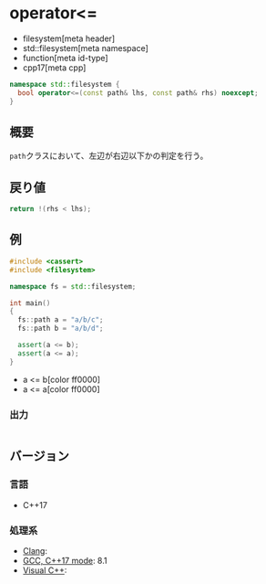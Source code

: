 # operator<=
* filesystem[meta header]
* std::filesystem[meta namespace]
* function[meta id-type]
* cpp17[meta cpp]

```cpp
namespace std::filesystem {
  bool operator<=(const path& lhs, const path& rhs) noexcept;
}
```

## 概要
`path`クラスにおいて、左辺が右辺以下かの判定を行う。


## 戻り値
```cpp
return !(rhs < lhs);
```


## 例
```cpp example
#include <cassert>
#include <filesystem>

namespace fs = std::filesystem;

int main()
{
  fs::path a = "a/b/c";
  fs::path b = "a/b/d";

  assert(a <= b);
  assert(a <= a);
}
```
* a <= b[color ff0000]
* a <= a[color ff0000]

### 出力
```
```

## バージョン
### 言語
- C++17

### 処理系
- [Clang](/implementation.md#clang):
- [GCC, C++17 mode](/implementation.md#gcc): 8.1
- [Visual C++](/implementation.md#visual_cpp):
